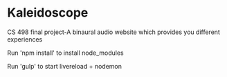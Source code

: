 # Kaleidoscope
CS 498 final project-A binaural audio website which provides you different experiences

Run 'npm install' to install node_modules

Run 'gulp' to start livereload + nodemon
